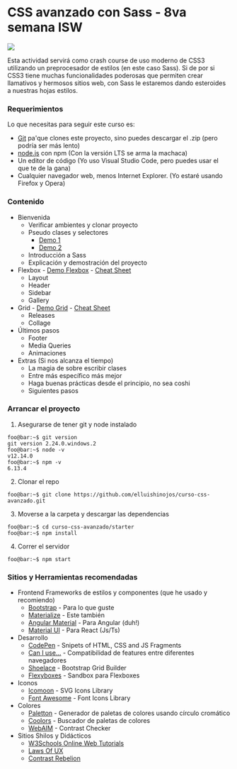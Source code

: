 # CSS avanzado con Sass - 8va semana ISW
![](https://scontent.fhmo2-2.fna.fbcdn.net/v/t1.0-9/121890597_3736074776425524_8802008554329561235_o.jpg?_nc_cat=105&ccb=2&_nc_sid=340051&_nc_eui2=AeHWHfOnBRSnZe74gRTO-bW2-DVRe0ojbib4NVF7SiNuJibMO29H1FQG9j1u5UkSC0w&_nc_ohc=m72TeSLYaZsAX8eht5Y&_nc_ht=scontent.fhmo2-2.fna&oh=d9ec010f510a74c1716d3bf72269f814&oe=5FBE3AF7)

Esta actividad servirá como crash course de uso moderno de CSS3 utilizando un preprocesador de estilos (en este caso Sass). Si de por si CSS3 tiene muchas funcionalidades poderosas que permiten crear llamativos y hermosos sitios web, con Sass le estaremos dando esteroides a nuestras hojas estilos. 



### Requerimientos
Lo que necesitas para seguir este curso es:
- [Git](https://git-scm.com/downloads) pa'que clones este proyecto, sino puedes descargar el .zip (pero podría ser más lento)
- [node.js](https://nodejs.org/es/) con npm (Con la versión LTS se arma la machaca)
- Un editor de código (Yo uso Visual Studio Code, pero puedes usar el que te de la gana)
- Cualquier navegador web, menos Internet Explorer. (Yo estaré usando Firefox y Opera)

### Contenido
- Bienvenida
  - Verificar ambientes y clonar proyecto
  - Pseudo clases y selectores
    - [Demo 1](https://codepen.io/elluishinojos/pen/QWEpdLZ)
    - [Demo 2](https://codepen.io/elluishinojos/pen/rNeRMYM)
  - Introducción a Sass 
  - Explicación y demostración del proyecto
- Flexbox - [Demo Flexbox](https://codepen.io/elluishinojos/pen/abdXbeg) - [Cheat Sheet](https://github.com/alsacreations/guidelines/blob/master/flexbox-cheatsheet.pdf)
  - Layout
  - Header
  - Sidebar
  - Gallery
- Grid - [Demo Grid](https://codepen.io/elluishinojos/pen/PoNZooL) - [Cheat Sheet](https://github.com/alsacreations/guidelines/blob/master/grid-cheatsheet.pdf)
  - Releases
  - Collage
- Últimos pasos
  - Footer
  - Media Queries
  - Animaciones
- Extras (Si nos alcanza el tiempo)
  - La magia de sobre escribir clases
  - Entre más específico más mejor
  - Haga buenas prácticas desde el principio, no sea coshi
  - Siguientes pasos

### Arrancar el proyecto
1. Asegurarse de tener git y node instalado
```console
foo@bar:~$ git version
git version 2.24.0.windows.2
foo@bar:~$ node -v
v12.14.0
foo@bar:~$ npm -v
6.13.4
```
2. Clonar el repo
```console
foo@bar:~$ git clone https://github.com/elluishinojos/curso-css-avanzado.git
```
3. Moverse a la carpeta y descargar las dependencias
```console
foo@bar:~$ cd curso-css-avanzado/starter
foo@bar:~$ npm install
```
4. Correr el servidor
```console
foo@bar:~$ npm start
```

### Sitios y Herramientas recomendadas
- Frontend Frameworks de estilos y componentes (que he usado y recomiendo)
  - [Bootstrap](https://getbootstrap.com/) - Para lo que guste
  - [Materialize](https://materializecss.com/) - Este también
  - [Angular Material](https://material.angular.io/) - Para Angular (duh!)
  - [Material UI](https://material-ui.com/) - Para React (Js/Ts)
- Desarrollo
  - [CodePen](https://codepen.io/) - Snipets of HTML, CSS and JS Fragments
  - [Can I use...](https://caniuse.com/) - Compatibilidad de features entre diferentes navegadores
  - [Shoelace](http://shoelace.io/) - Bootstrap Grid Builder
  - [Flexyboxes](https://the-echoplex.net/flexyboxes/) - Sandbox para Flexboxes
- Iconos
  - [Icomoon](https://icomoon.io/) - SVG Icons Library
  - [Font Awesome](https://fontawesome.com/) - Font Icons Library
- Colores
  - [Paletton](https://paletton.com/) - Generador de paletas de colores usando círculo cromático
  - [Coolors](https://coolors.co/) - Buscador de paletas de colores
  - [WebAIM](https://webaim.org/resources/contrastchecker/) - Contrast Checker
- Sitios Shilos y Didácticos 
  - [W3Schools Online Web Tutorials](https://www.w3schools.com/)
  - [Laws Of UX](https://lawsofux.com)
  - [Contrast Rebelion](https://contrastrebellion.com)

